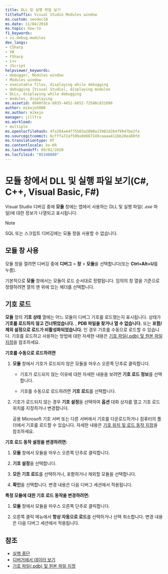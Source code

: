 ```yaml
---
title: DLL 및 실행 파일 보기
titleSuffix: Visual Studio Modules window
ms.custom: seodec18
ms.date: 11/04/2018
ms.topic: how-to
f1_keywords:
- vs.debug.modules
dev_langs:
- CSharp
- VB
- FSharp
- C++
- JScript
helpviewer_keywords:
- debugger, Modules window
- Modules window
- executable files, displaying while debugging
- debugging [Visual Studio], displaying modules
- DLLs, displaying while debugging
- modules, displaying
ms.assetid: d840fdca-b035-4452-b652-72580c831896
author: mikejo5000
ms.author: mikejo
manager: jillfra
ms.workload:
- multiple
ms.openlocfilehash: 4fa284a44f75503a2890a15981d2b4f9947be2fa
ms.sourcegitcommit: 6cfffa72af599a9d667249caaaa411bb28ea69fd
ms.translationtype: HT
ms.contentlocale: ko-KR
ms.lasthandoff: 09/02/2020
ms.locfileid: "85348680"
---
```

# <a name="view-dlls-and-executables-in-the-modules-window-c-c-visual-basic-f"></a>모듈 창에서 DLL 및 실행 파일 보기(C#, C++, Visual Basic, F#)

Visual Studio 디버깅 중에 **모듈** 창에는 앱에서 사용하는 DLL 및 실행 파일( *.exe* 파일)에 대한 정보가 나열되고 표시됩니다.

> [!NOTE]
> SQL 또는 스크립트 디버깅에는 모듈 창을 사용할 수 없습니다.

## <a name="use-the-modules-window"></a>모듈 창 사용

모듈 창을 열려면 디버깅 중에 **디버그** > **창** > **모듈**을 선택합니다(또는 **Ctrl+Alt+U**를 누름).

기본적으로 **모듈** 창에서는 모듈이 로드 순서대로 정렬됩니다. 임의의 창 열을 기준으로 정렬하려면 열의 맨 위에 있는 헤더를 선택합니다.

## <a name="load-symbols"></a>기호 로드

**모듈** 창의 **기호 상태** 열에는 어느 모듈이 디버그 기호를 로드했는지 표시됩니다. 상태가 **기호를 로드하지 않고 건너뛰었습니다.** , **PDB 파일을 찾거나 열 수 없습니다.** 또는 **포함/제외 설정으로 로드가 비활성화되었습니다.** 인 경우 기호를 수동으로 로드할 수 있습니다. 기호를 로드하고 사용하는 방법에 대한 자세한 내용은 [기호 파일(.pdb) 및 원본 파일 지정](../debugger/specify-symbol-dot-pdb-and-source-files-in-the-visual-studio-debugger.md)을 참조하세요.

**기호를 수동으로 로드하려면**

1. **모듈** 창에서 기호가 로드되지 않은 모듈을 마우스 오른쪽 단추로 클릭합니다.

   - 기호가 로드되지 않는 이유에 대한 자세한 내용을 보려면 **기호 로드 정보**를 선택합니다.

   - 기호를 수동으로 로드하려면 **기호 로드**를 선택합니다.

1. 기호가 로드되지 않는 경우 **기호 설정**을 선택하여 **옵션** 대화 상자를 열고 기호 로드 위치를 지정하거나 변경합니다.

   공용 Microsoft 기호 서버 또는 다른 서버에서 기호를 다운로드하거나 컴퓨터의 폴더에서 기호를 로드할 수 있습니다. 자세한 내용은 [기호 위치 및 로드 동작 지정](../debugger/specify-symbol-dot-pdb-and-source-files-in-the-visual-studio-debugger.md#BKMK_Specify_symbol_locations_and_loading_behavior)을 참조하세요.

**기호 로드 동작 설정을 변경하려면:**

1. **모듈** 창에서 모듈을 마우스 오른쪽 단추로 클릭합니다.

1. **기호 설정**을 선택합니다.

1. **모든 기호 로드**를 선택하거나, 포함하거나 제외할 모듈을 선택합니다.

1. **확인**을 선택합니다. 변경 내용은 다음 디버그 세션에서 적용됩니다.

**특정 모듈에 대한 기호 로드 동작을 변경하려면:**

1. **모듈** 창에서 모듈을 마우스 오른쪽 단추로 클릭합니다.

1. 오른쪽 클릭 메뉴에서 **항상 자동으로 로드**를 선택하거나 선택 취소합니다. 변경 내용은 다음 디버그 세션에서 적용됩니다.

## <a name="see-also"></a>참조
- [실행 중단](/previous-versions/visualstudio/visual-studio-2010/7z9se2d8(v=vs.100))
- [디버거에서 데이터 보기](../debugger/viewing-data-in-the-debugger.md)
- [기호 파일(.pdb) 및 원본 파일 지정](../debugger/specify-symbol-dot-pdb-and-source-files-in-the-visual-studio-debugger.md)